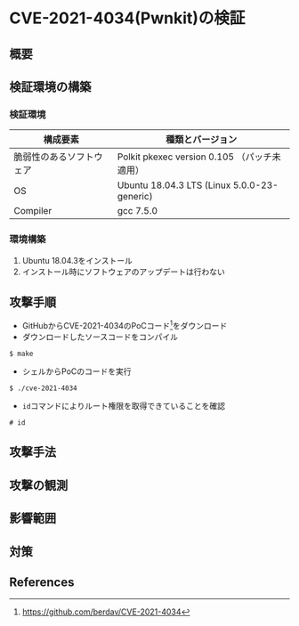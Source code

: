 # CVE-2021-4034(Pwnkit)の検証

## 概要

## 検証環境の構築

### 検証環境

| 構成要素 | 種類とバージョン |
|-|-|
| 脆弱性のあるソフトウェア | Polkit pkexec version 0.105 （パッチ未適用） |
| OS | Ubuntu 18.04.3 LTS (Linux 5.0.0-23-generic) |
| Compiler | gcc 7.5.0 |

### 環境構築

1. Ubuntu 18.04.3をインストール
2. インストール時にソフトウェアのアップデートは行わない

## 攻撃手順

* GitHubからCVE-2021-4034のPoCコード[^berdav/CVE-2021-4034]をダウンロード
* ダウンロードしたソースコードをコンパイル

```shell
$ make
```

* シェルからPoCのコードを実行

```shell
$ ./cve-2021-4034
```

* `id`コマンドによりルート権限を取得できていることを確認

```shell
# id
```

[^berdav/CVE-2021-4034]: https://github.com/berdav/CVE-2021-4034

## 攻撃手法

## 攻撃の観測

## 影響範囲

## 対策

## References
